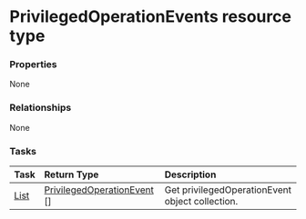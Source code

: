# PrivilegedOperationEvents resource type



### Properties
None

### Relationships
None


### Tasks

| Task		   | Return Type	|Description|
|:---------------|:--------|:----------|
|[List](../api/privilegedoperationevent_list.md) | [PrivilegedOperationEvent](privilegedoperationevent.md) [] |Get privilegedOperationEvent object collection. |

<!-- uuid: 2dead8c2-2be1-427e-889f-0e4d40f3fdcf
2015-10-15 03:41:20 UTC -->
<!-- {
  "type": "#page.annotation",
  "description": "PrivilegedOperationEvents resource",
  "keywords": "",
  "section": "documentation",
  "tocPath": ""
}-->